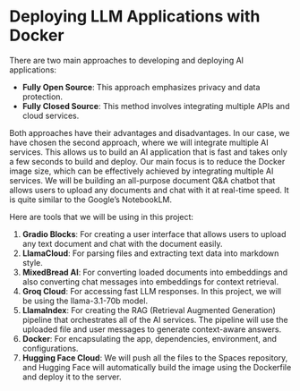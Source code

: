 # Deploying LLM Applications with Docker


There are two main approaches to developing and deploying AI applications:
- **Fully Open Source**: This approach emphasizes privacy and data protection.
- **Fully Closed Source**: This method involves integrating multiple APIs and cloud services.
  
Both approaches have their advantages and disadvantages. In our case, we have chosen the second approach, where we will integrate multiple AI services. This allows us to build an AI application that is fast and takes only a few seconds to build and deploy. Our main focus is to reduce the Docker image size, which can be effectively achieved by integrating multiple AI services.
We will be building an all-purpose document Q&A chatbot that allows users to upload any documents and chat with it at real-time speed. It is quite similar to the Google’s NotebookLM. 


Here are tools that we will be using in this project:
1. **Gradio Blocks**: For creating a user interface that allows users to upload any text document and chat with the document easily.
2. **LlamaCloud**: For parsing files and extracting text data into markdown style.
3. **MixedBread AI**: For converting loaded documents into embeddings and also converting chat messages into embeddings for context retrieval.
4. **Groq Cloud**: For accessing fast LLM responses. In this project, we will be using the llama-3.1-70b model.
5. **LlamaIndex**: For creating the RAG (Retrieval Augmented Generation) pipeline that orchestrates all of the AI services. The pipeline will use the uploaded file and user messages to generate context-aware answers.
6. **Docker**: For encapsulating the app, dependencies, environment, and configurations.
7. **Hugging Face Cloud**: We will push all the files to the Spaces repository, and Hugging Face will automatically build the image using the Dockerfile and deploy it to the server.
